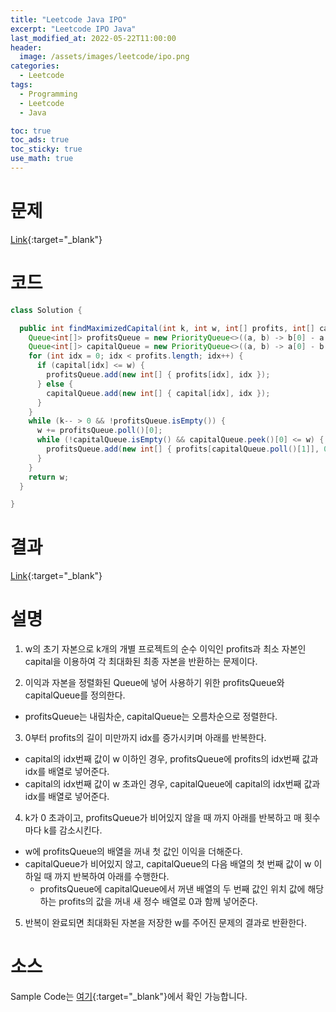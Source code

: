 ```yaml
---
title: "Leetcode Java IPO"
excerpt: "Leetcode IPO Java"
last_modified_at: 2022-05-22T11:00:00
header:
  image: /assets/images/leetcode/ipo.png
categories:
  - Leetcode
tags:
  - Programming
  - Leetcode
  - Java

toc: true
toc_ads: true
toc_sticky: true
use_math: true
---
```

# 문제
[Link](https://leetcode.com/problems/ipo/){:target="_blank"}

# 코드
```java
class Solution {

  public int findMaximizedCapital(int k, int w, int[] profits, int[] capital) {
    Queue<int[]> profitsQueue = new PriorityQueue<>((a, b) -> b[0] - a[0]);
    Queue<int[]> capitalQueue = new PriorityQueue<>((a, b) -> a[0] - b[0]);
    for (int idx = 0; idx < profits.length; idx++) {
      if (capital[idx] <= w) {
        profitsQueue.add(new int[] { profits[idx], idx });
      } else {
        capitalQueue.add(new int[] { capital[idx], idx });
      }
    }
    while (k-- > 0 && !profitsQueue.isEmpty()) {
      w += profitsQueue.poll()[0];
      while (!capitalQueue.isEmpty() && capitalQueue.peek()[0] <= w) {
        profitsQueue.add(new int[] { profits[capitalQueue.poll()[1]], 0 });
      }
    }
    return w;
  }

}
```

# 결과
[Link](https://leetcode.com/submissions/detail/704382608/){:target="_blank"}

# 설명
1. w의 초기 자본으로 k개의 개별 프로젝트의 순수 이익인 profits과 최소 자본인 capital을 이용하여 각 최대화된 최종 자본을 반환하는 문제이다.

2. 이익과 자본을 정렬화된 Queue에 넣어 사용하기 위한 profitsQueue와 capitalQueue를 정의한다.
- profitsQueue는 내림차순, capitalQueue는 오름차순으로 정렬한다.

3. 0부터 profits의 길이 미만까지 idx를 증가시키며 아래를 반복한다.
- capital의 idx번째 값이 w 이하인 경우, profitsQueue에 profits의 idx번째 값과 idx를 배열로 넣어준다.
- capital의 idx번째 값이 w 초과인 경우, capitalQueue에 capital의 idx번째 값과 idx를 배열로 넣어준다.

4. k가 0 초과이고, profitsQueue가 비어있지 않을 때 까지 아래를 반복하고 매 횟수마다 k를 감소시킨다.

- w에 profitsQueue의 배열을 꺼내 첫 값인 이익을 더해준다.
- capitalQueue가 비어있지 않고, capitalQueue의 다음 배열의 첫 번째 값이 w 이하일 때 까지 반복하여 아래를 수행한다.
  - profitsQueue에 capitalQueue에서 꺼낸 배열의 두 번째 값인 위치 값에 해당하는 profits의 값을 꺼내 새 정수 배열로 0과 함께 넣어준다.

5. 반복이 완료되면 최대화된 자본을 저장한 w를 주어진 문제의 결과로 반환한다.

# 소스
Sample Code는 [여기](https://github.com/GracefulSoul/leetcode/blob/master/src/main/java/gracefulsoul/problems/IPO.java){:target="_blank"}에서 확인 가능합니다.